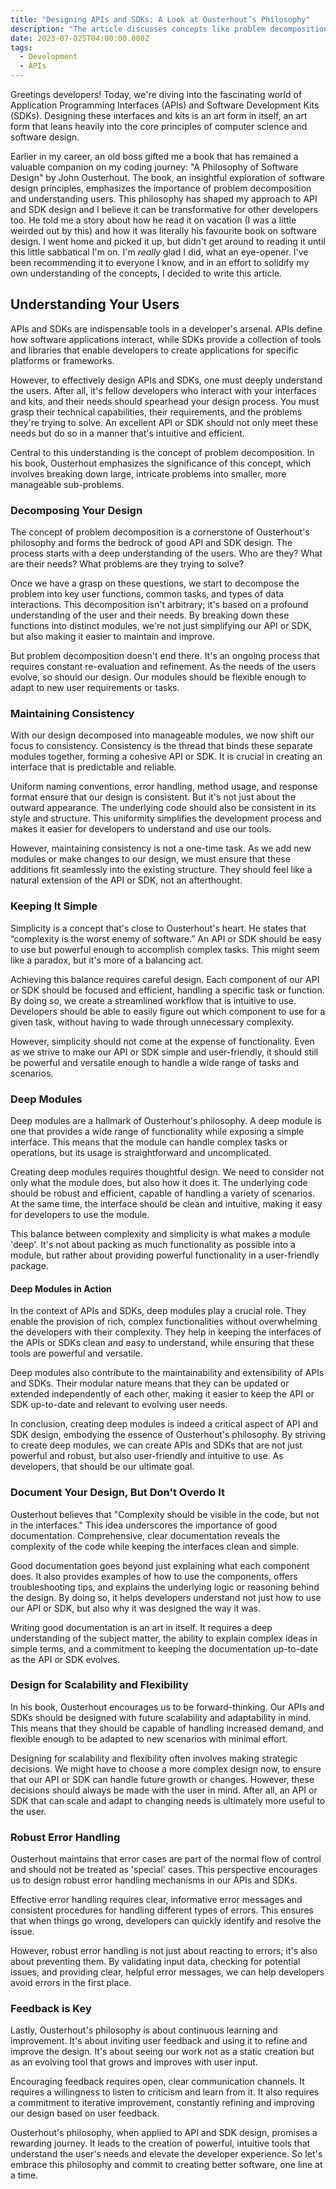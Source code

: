 ```yaml
---
title: "Designing APIs and SDKs: A Look at Ousterhout’s Philosophy"
description: "The article discusses concepts like problem decomposition, maintaining consistency, simplicity, deep modules, robust error handling, and the importance of feedback, all within the context of user-centric design."
date: 2023-07-025T04:00:00.000Z
tags:
  - Development
  - APIs
---
```


Greetings developers! Today, we're diving into the fascinating world of Application Programming Interfaces (APIs) and Software Development Kits (SDKs). Designing these interfaces and kits is an art form in itself, an art form that leans heavily into the core principles of computer science and software design.

Earlier in my career, an old boss gifted me a book that has remained a valuable companion on my coding journey: "A Philosophy of Software Design" by John Ousterhout. The book, an insightful exploration of software design principles, emphasizes the importance of problem decomposition and understanding users. This philosophy has shaped my approach to API and SDK design and I believe it can be transformative for other developers too. He told me a story about how he read it on vacation (I was a little weirded out by this) and how it was literally his favourite book on software design. I went home and picked it up, but didn't get around to reading it until this little sabbatical I'm on. I'm _really_ glad I did, what an eye-opener. I've been recommending it to everyone I know, and in an effort to solidify my own understanding of the concepts, I decided to write this article.

## Understanding Your Users

APIs and SDKs are indispensable tools in a developer's arsenal. APIs define how software applications interact, while SDKs provide a collection of tools and libraries that enable developers to create applications for specific platforms or frameworks.

However, to effectively design APIs and SDKs, one must deeply understand the users. After all, it's fellow developers who interact with your interfaces and kits, and their needs should spearhead your design process. You must grasp their technical capabilities, their requirements, and the problems they're trying to solve. An excellent API or SDK should not only meet these needs but do so in a manner that's intuitive and efficient.

Central to this understanding is the concept of problem decomposition. In his book, Ousterhout emphasizes the significance of this concept, which involves breaking down large, intricate problems into smaller, more manageable sub-problems.

### Decomposing Your Design

The concept of problem decomposition is a cornerstone of Ousterhout's philosophy and forms the bedrock of good API and SDK design. The process starts with a deep understanding of the users. Who are they? What are their needs? What problems are they trying to solve?

Once we have a grasp on these questions, we start to decompose the problem into key user functions, common tasks, and types of data interactions. This decomposition isn't arbitrary; it's based on a profound understanding of the user and their needs. By breaking down these functions into distinct modules, we're not just simplifying our API or SDK, but also making it easier to maintain and improve.

But problem decomposition doesn't end there. It's an ongoing process that requires constant re-evaluation and refinement. As the needs of the users evolve, so should our design. Our modules should be flexible enough to adapt to new user requirements or tasks.

### Maintaining Consistency

With our design decomposed into manageable modules, we now shift our focus to consistency. Consistency is the thread that binds these separate modules together, forming a cohesive API or SDK. It is crucial in creating an interface that is predictable and reliable.

Uniform naming conventions, error handling, method usage, and response format ensure that our design is consistent. But it's not just about the outward appearance. The underlying code should also be consistent in its style and structure. This uniformity simplifies the development process and makes it easier for developers to understand and use our tools.

However, maintaining consistency is not a one-time task. As we add new modules or make changes to our design, we must ensure that these additions fit seamlessly into the existing structure. They should feel like a natural extension of the API or SDK, not an afterthought.

### Keeping It Simple

Simplicity is a concept that's close to Ousterhout's heart. He states that “complexity is the worst enemy of software.” An API or SDK should be easy to use but powerful enough to accomplish complex tasks. This might seem like a paradox, but it's more of a balancing act.

Achieving this balance requires careful design. Each component of our API or SDK should be focused and efficient, handling a specific task or function. By doing so, we create a streamlined workflow that is intuitive to use. Developers should be able to easily figure out which component to use for a given task, without having to wade through unnecessary complexity.

However, simplicity should not come at the expense of functionality. Even as we strive to make our API or SDK simple and user-friendly, it should still be powerful and versatile enough to handle a wide range of tasks and scenarios.

### Deep Modules

Deep modules are a hallmark of Ousterhout's philosophy. A deep module is one that provides a wide range of functionality while exposing a simple interface. This means that the module can handle complex tasks or operations, but its usage is straightforward and uncomplicated.

Creating deep modules requires thoughtful design. We need to consider not only what the module does, but also how it does it. The underlying code should be robust and efficient, capable of handling a variety of scenarios. At the same time, the interface should be clean and intuitive, making it easy for developers to use the module.

This balance between complexity and simplicity is what makes a module 'deep'. It's not about packing as much functionality as possible into a module, but rather about providing powerful functionality in a user-friendly package.

#### Deep Modules in Action

In the context of APIs and SDKs, deep modules play a crucial role. They enable the provision of rich, complex functionalities without overwhelming the developers with their complexity. They help in keeping the interfaces of the APIs or SDKs clean and easy to understand, while ensuring that these tools are powerful and versatile.

Deep modules also contribute to the maintainability and extensibility of APIs and SDKs. Their modular nature means that they can be updated or extended independently of each other, making it easier to keep the API or SDK up-to-date and relevant to evolving user needs.

In conclusion, creating deep modules is indeed a critical aspect of API and SDK design, embodying the essence of Ousterhout's philosophy. By striving to create deep modules, we can create APIs and SDKs that are not just powerful and robust, but also user-friendly and intuitive to use. As developers, that should be our ultimate goal.

### Document Your Design, But Don't Overdo It

Ousterhout believes that "Complexity should be visible in the code, but not in the interfaces." This idea underscores the importance of good documentation. Comprehensive, clear documentation reveals the complexity of the code while keeping the interfaces clean and simple.

Good documentation goes beyond just explaining what each component does. It also provides examples of how to use the components, offers troubleshooting tips, and explains the underlying logic or reasoning behind the design. By doing so, it helps developers understand not just how to use our API or SDK, but also why it was designed the way it was.

Writing good documentation is an art in itself. It requires a deep understanding of the subject matter, the ability to explain complex ideas in simple terms, and a commitment to keeping the documentation up-to-date as the API or SDK evolves.

### Design for Scalability and Flexibility

In his book, Ousterhout encourages us to be forward-thinking. Our APIs and SDKs should be designed with future scalability and adaptability in mind. This means that they should be capable of handling increased demand, and flexible enough to be adapted to new scenarios with minimal effort.

Designing for scalability and flexibility often involves making strategic decisions. We might have to choose a more complex design now, to ensure that our API or SDK can handle future growth or changes. However, these decisions should always be made with the user in mind. After all, an API or SDK that can scale and adapt to changing needs is ultimately more useful to the user.

### Robust Error Handling

Ousterhout maintains that error cases are part of the normal flow of control and should not be treated as 'special' cases. This perspective encourages us to design robust error handling mechanisms in our APIs and SDKs.

Effective error handling requires clear, informative error messages and consistent procedures for handling different types of errors. This ensures that when things go wrong, developers can quickly identify and resolve the issue.

However, robust error handling is not just about reacting to errors; it's also about preventing them. By validating input data, checking for potential issues, and providing clear, helpful error messages, we can help developers avoid errors in the first place.

### Feedback is Key

Lastly, Ousterhout's philosophy is about continuous learning and improvement. It's about inviting user feedback and using it to refine and improve the design. It's about seeing our work not as a static creation but as an evolving tool that grows and improves with user input.

Encouraging feedback requires open, clear communication channels. It requires a willingness to listen to criticism and learn from it. It also requires a commitment to iterative improvement, constantly refining and improving our design based on user feedback.

Ousterhout's philosophy, when applied to API and SDK design, promises a rewarding journey. It leads to the creation of powerful, intuitive tools that understand the user's needs and elevate the developer experience. So let's embrace this philosophy and commit to creating better software, one line at a time.
